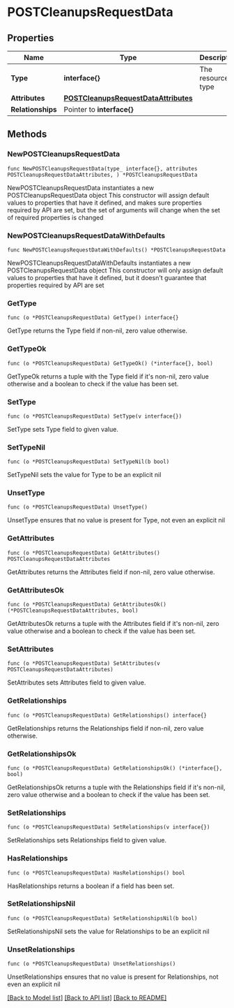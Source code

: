 # POSTCleanupsRequestData

## Properties

Name | Type | Description | Notes
------------ | ------------- | ------------- | -------------
**Type** | **interface{}** | The resource&#39;s type | 
**Attributes** | [**POSTCleanupsRequestDataAttributes**](POSTCleanupsRequestDataAttributes.md) |  | 
**Relationships** | Pointer to **interface{}** |  | [optional] 

## Methods

### NewPOSTCleanupsRequestData

`func NewPOSTCleanupsRequestData(type_ interface{}, attributes POSTCleanupsRequestDataAttributes, ) *POSTCleanupsRequestData`

NewPOSTCleanupsRequestData instantiates a new POSTCleanupsRequestData object
This constructor will assign default values to properties that have it defined,
and makes sure properties required by API are set, but the set of arguments
will change when the set of required properties is changed

### NewPOSTCleanupsRequestDataWithDefaults

`func NewPOSTCleanupsRequestDataWithDefaults() *POSTCleanupsRequestData`

NewPOSTCleanupsRequestDataWithDefaults instantiates a new POSTCleanupsRequestData object
This constructor will only assign default values to properties that have it defined,
but it doesn't guarantee that properties required by API are set

### GetType

`func (o *POSTCleanupsRequestData) GetType() interface{}`

GetType returns the Type field if non-nil, zero value otherwise.

### GetTypeOk

`func (o *POSTCleanupsRequestData) GetTypeOk() (*interface{}, bool)`

GetTypeOk returns a tuple with the Type field if it's non-nil, zero value otherwise
and a boolean to check if the value has been set.

### SetType

`func (o *POSTCleanupsRequestData) SetType(v interface{})`

SetType sets Type field to given value.


### SetTypeNil

`func (o *POSTCleanupsRequestData) SetTypeNil(b bool)`

 SetTypeNil sets the value for Type to be an explicit nil

### UnsetType
`func (o *POSTCleanupsRequestData) UnsetType()`

UnsetType ensures that no value is present for Type, not even an explicit nil
### GetAttributes

`func (o *POSTCleanupsRequestData) GetAttributes() POSTCleanupsRequestDataAttributes`

GetAttributes returns the Attributes field if non-nil, zero value otherwise.

### GetAttributesOk

`func (o *POSTCleanupsRequestData) GetAttributesOk() (*POSTCleanupsRequestDataAttributes, bool)`

GetAttributesOk returns a tuple with the Attributes field if it's non-nil, zero value otherwise
and a boolean to check if the value has been set.

### SetAttributes

`func (o *POSTCleanupsRequestData) SetAttributes(v POSTCleanupsRequestDataAttributes)`

SetAttributes sets Attributes field to given value.


### GetRelationships

`func (o *POSTCleanupsRequestData) GetRelationships() interface{}`

GetRelationships returns the Relationships field if non-nil, zero value otherwise.

### GetRelationshipsOk

`func (o *POSTCleanupsRequestData) GetRelationshipsOk() (*interface{}, bool)`

GetRelationshipsOk returns a tuple with the Relationships field if it's non-nil, zero value otherwise
and a boolean to check if the value has been set.

### SetRelationships

`func (o *POSTCleanupsRequestData) SetRelationships(v interface{})`

SetRelationships sets Relationships field to given value.

### HasRelationships

`func (o *POSTCleanupsRequestData) HasRelationships() bool`

HasRelationships returns a boolean if a field has been set.

### SetRelationshipsNil

`func (o *POSTCleanupsRequestData) SetRelationshipsNil(b bool)`

 SetRelationshipsNil sets the value for Relationships to be an explicit nil

### UnsetRelationships
`func (o *POSTCleanupsRequestData) UnsetRelationships()`

UnsetRelationships ensures that no value is present for Relationships, not even an explicit nil

[[Back to Model list]](../README.md#documentation-for-models) [[Back to API list]](../README.md#documentation-for-api-endpoints) [[Back to README]](../README.md)


